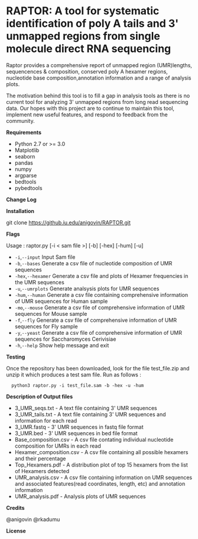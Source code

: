 # RAPTOR: A tool for systematic identification of poly A tails and 3' unmapped regions from single molecule direct RNA sequencing

Raptor provides a comprehensive report of unmapped region (UMR)lengths, sequencences & composition, conserved poly A hexamer regions, nucleotide base composition,annotation information and a range of analysis plots.

The motivation behind this tool is to fill a gap in analysis tools as there is no current tool for analyzing 3' unmapped regions from long read sequencing data. Our hopes with this project are to continue to maintain this tool, implement new useful features, and respond to feedback from the community.

**Requirements**
  
- Python 2.7 or >= 3.0
- Matplotlib 
- seaborn 
- pandas 
- numpy 
- argparse 
- bedtools
- pybedtools

**Change Log**




**Installation**

git clone https://github.iu.edu/anigovin/RAPTOR.git


**Flags**


 Usage : raptor.py [-i < sam file >] [-b] [-hex] [-hum] [-u]
 - `-i`,`--input` Input Sam file
 - `-b`,`--bases` Generate a csv file of nucleotide composition of UMR sequences
 - `-hex`,`--hexamer` Generate a csv file and plots of Hexamer frequencies in the UMR sequences
 - `-u`,`--umrplots` Generate analsysis plots for UMR sequences
 - `-hum`,`--human` Generate a csv file containing comprehensive information of UMR sequences for Human sample
 - `-mo`,`--mouse` Generate a csv file of comprehensive information of UMR sequences for Mouse sample
 - `-f`,`--fly` Generate a csv file of comprehensive information of UMR sequences for Fly sample
 - `-y`,`--yeast` Generate a csv file of comprehensive information of UMR sequences for Saccharomyces Cerivisiae
 - `-h`,`--help` Show help message and exit


**Testing**

Once the repository has been downloaded, look for the file test_file.zip and unzip it which produces a test sam file.
Run as follows :
      
      python3 raptor.py -i test_file.sam -b -hex -u -hum

**Description of Output files** 

- 3_UMR_seqs.txt - A text file containing 3' UMR sequences 
- 3_UMR_tails.txt - A text file containing 3' UMR sequences and information for each read 
- 3_UMR.fastq - 3' UMR sequences in fastq file format 
- 3_UMR.bed - 3' UMR sequences in bed file format
- Base_composition.csv - A csv file contating individual nucleotide composition for UMRs in each read
- Hexamer_composition.csv - A csv file containing all possible hexamers and their percentage
- Top_Hexamers.pdf - A distribution plot of top 15 hexamers from the list of Hexamers detected
- UMR_analysis.csv - A csv file containing information on UMR sequences and associated features(read coordinates, length, etc)  and annotation information
- UMR_analysis.pdf - Analysis plots of UMR sequences 



**Credits**

@anigovin
@rkadumu

**License**
